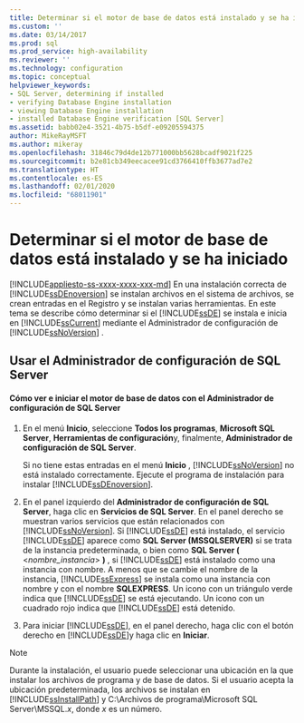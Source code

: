```yaml
---
title: Determinar si el motor de base de datos está instalado y se ha iniciado | Microsoft Docs
ms.custom: ''
ms.date: 03/14/2017
ms.prod: sql
ms.prod_service: high-availability
ms.reviewer: ''
ms.technology: configuration
ms.topic: conceptual
helpviewer_keywords:
- SQL Server, determining if installed
- verifying Database Engine installation
- viewing Database Engine installation
- installed Database Engine verification [SQL Server]
ms.assetid: babb02e4-3521-4b75-b5df-e09205594375
author: MikeRayMSFT
ms.author: mikeray
ms.openlocfilehash: 31846c79d4de12b771000bb5628bcadf9021f225
ms.sourcegitcommit: b2e81cb349eecacee91cd3766410ffb3677ad7e2
ms.translationtype: HT
ms.contentlocale: es-ES
ms.lasthandoff: 02/01/2020
ms.locfileid: "68011901"
---
```

# <a name="determine-whether-the-database-engine-is-installed-and-started"></a>Determinar si el motor de base de datos está instalado y se ha iniciado
[!INCLUDE[appliesto-ss-xxxx-xxxx-xxx-md](../../includes/appliesto-ss-xxxx-xxxx-xxx-md.md)]
  En una instalación correcta de [!INCLUDE[ssDEnoversion](../../includes/ssdenoversion-md.md)] se instalan archivos en el sistema de archivos, se crean entradas en el Registro y se instalan varias herramientas. En este tema se describe cómo determinar si el [!INCLUDE[ssDE](../../includes/ssde-md.md)] se instala e inicia en [!INCLUDE[ssCurrent](../../includes/sscurrent-md.md)] mediante el Administrador de configuración de [!INCLUDE[ssNoVersion](../../includes/ssnoversion-md.md)] .  
  
##  <a name="SSMSProcedure"></a> Usar el Administrador de configuración de SQL Server  
  
#### <a name="how-to-view-and-start-the-database-engine-by-using-sql-server-configuration-manager"></a>Cómo ver e iniciar el motor de base de datos con el Administrador de configuración de SQL Server  
  
1.  En el menú **Inicio**, seleccione **Todos los programas**, **Microsoft SQL Server**, **Herramientas de configuración**y, finalmente, **Administrador de configuración de SQL Server**.  
  
     Si no tiene estas entradas en el menú **Inicio** , [!INCLUDE[ssNoVersion](../../includes/ssnoversion-md.md)] no está instalado correctamente. Ejecute el programa de instalación para instalar [!INCLUDE[ssDEnoversion](../../includes/ssdenoversion-md.md)].  
  
2.  En el panel izquierdo del **Administrador de configuración de SQL Server**, haga clic en **Servicios de SQL Server**. En el panel derecho se muestran varios servicios que están relacionados con [!INCLUDE[ssNoVersion](../../includes/ssnoversion-md.md)]. Si [!INCLUDE[ssDE](../../includes/ssde-md.md)] está instalado, el servicio [!INCLUDE[ssDE](../../includes/ssde-md.md)] aparece como **SQL Server (MSSQLSERVER)** si se trata de la instancia predeterminada, o bien como **SQL Server (** \<*nombre_instancia*> **)** , si [!INCLUDE[ssDE](../../includes/ssde-md.md)] está instalado como una instancia con nombre. A menos que se cambie el nombre de la instancia, [!INCLUDE[ssExpress](../../includes/ssexpress-md.md)] se instala como una instancia con nombre y con el nombre **SQLEXPRESS**. Un icono con un triángulo verde indica que [!INCLUDE[ssDE](../../includes/ssde-md.md)] se está ejecutando. Un icono con un cuadrado rojo indica que [!INCLUDE[ssDE](../../includes/ssde-md.md)] está detenido.  
  
3.  Para iniciar [!INCLUDE[ssDE](../../includes/ssde-md.md)], en el panel derecho, haga clic con el botón derecho en [!INCLUDE[ssDE](../../includes/ssde-md.md)]y haga clic en **Iniciar**.  
  
> [!NOTE]  
>  Durante la instalación, el usuario puede seleccionar una ubicación en la que instalar los archivos de programa y de base de datos. Si el usuario acepta la ubicación predeterminada, los archivos se instalan en [!INCLUDE[ssInstallPath](../../includes/ssinstallpath-md.md)] y C:\Archivos de programa\Microsoft SQL Server\MSSQL.*x*, donde *x* es un número.  
  
  
